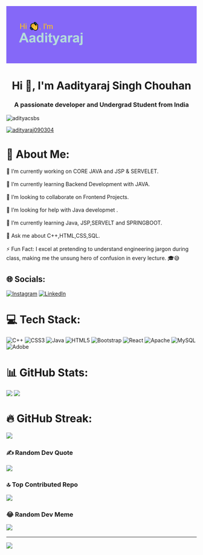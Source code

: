![MasterHead](https://github.com/Adityacsbs/Adityacsbs/blob/d49409c0cc4f9d8465a3a9634f56e73d21367a1d/header.png)
<h1 align="center">Hi 👋, I'm Aadityaraj Singh Chouhan</h1>
<h3 align="center">A passionate developer and Undergrad Student from India</h3>
<p align="left"> <img src="https://komarev.com/ghpvc/?username=adityacsbs&label=Profile%20views&color=0e75b6&style=flat" alt="adityacsbs" /> </p>


<p align="left"> <a href="https://twitter.com/adityaraj090304" target="blank"><img src="https://img.shields.io/twitter/follow/adityaraj090304?logo=twitter&style=for-the-badge" alt="adityaraj090304" /></a> </p>


# 💫 About Me:
🔭 I’m currently working on CORE JAVA and JSP & SERVELET.
<br><br>
🌱 I’m currently learning Backend Development with JAVA.
<br><br>
👯 I’m looking to collaborate on Frontend Projects.
<br><br>
🤝 I’m looking for help with Java developmet
.<br><br>
🌱 I’m currently learning Java, JSP,SERVELT and SPRINGBOOT.
<br><br>
💬 Ask me about C++,HTML,CSS,SQL.
<br><br>
⚡ Fun Fact: I excel at pretending to understand engineering jargon during class, making me the unsung hero of confusion in every lecture. 🎓😅


## 🌐 Socials:
[![Instagram](https://img.shields.io/badge/Instagram-%23E4405F.svg?logo=Instagram&logoColor=white)](https://instagram.com/aadityarajsinghchouhan_) [![LinkedIn](https://img.shields.io/badge/LinkedIn-%230077B5.svg?logo=linkedin&logoColor=white)](https://linkedin.com/in/https://www.linkedin.com/in/aadityaraj-singh-chouhan-csbs/) 


# 💻 Tech Stack:
![C++](https://img.shields.io/badge/c++-%2300599C.svg?style=for-the-badge&logo=c%2B%2B&logoColor=white) ![CSS3](https://img.shields.io/badge/css3-%231572B6.svg?style=for-the-badge&logo=css3&logoColor=white) ![Java](https://img.shields.io/badge/java-%23ED8B00.svg?style=for-the-badge&logo=openjdk&logoColor=white) ![HTML5](https://img.shields.io/badge/html5-%23E34F26.svg?style=for-the-badge&logo=html5&logoColor=white) ![Bootstrap](https://img.shields.io/badge/bootstrap-%238511FA.svg?style=for-the-badge&logo=bootstrap&logoColor=white) ![React](https://img.shields.io/badge/react-%2320232a.svg?style=for-the-badge&logo=react&logoColor=%2361DAFB) ![Apache](https://img.shields.io/badge/apache-%23D42029.svg?style=for-the-badge&logo=apache&logoColor=white) ![MySQL](https://img.shields.io/badge/mysql-%2300000f.svg?style=for-the-badge&logo=mysql&logoColor=white) ![Adobe](https://img.shields.io/badge/adobe-%23FF0000.svg?style=for-the-badge&logo=adobe&logoColor=white)
# 📊 GitHub Stats:
![](https://github-readme-stats.vercel.app/api?username=Adityacsbs&theme=ayu-mirage&hide_border=false&include_all_commits=true&count_private=false)
![](https://github-readme-stats.vercel.app/api/top-langs/?username=Adityacsbs&theme=ayu-mirage&hide_border=false&include_all_commits=true&count_private=false&layout=compact)
# 🔥 GitHub Streak:
![](https://github-readme-streak-stats.herokuapp.com/?user=Adityacsbs&theme=ayu-mirage&hide_border=false)<br/>


### ✍️ Random Dev Quote
![](https://quotes-github-readme.vercel.app/api?type=horizontal&theme=radical)

### 🔝 Top Contributed Repo
![](https://github-contributor-stats.vercel.app/api?username=Adityacsbs&limit=5&theme=dark&combine_all_yearly_contributions=true)

### 😂 Random Dev Meme
<img src='https://randommeme-five.vercel.app/' style="height: 400px;"/>

---
[![](https://visitcount.itsvg.in/api?id=Adityacsbs&icon=6&color=0)](https://visitcount.itsvg.in)

<!-- Proudly created with GPRM ( https://gprm.itsvg.in ) -->
